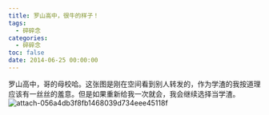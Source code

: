 ```yaml
---
title: 罗山高中，很牛的样子！
tags:
  - 碎碎念
categories:
  - 碎碎念
toc: false
date: 2014-06-25 00:00:00
---
```


罗山高中，哥的母校哈。这张图是刚在空间看到别人转发的，作为学渣的我按道理应该有一丝丝的羞意。但是如果重新给我一次就会，我会继续选择当学渣。
![attach-056a4db3f8fb1468039d734eee45118f](http://file.mspring.org/attach-056a4db3f8fb1468039d734eee45118f)